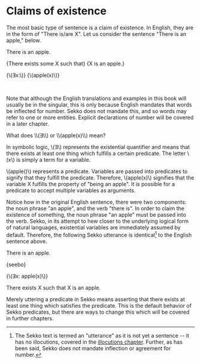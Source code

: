 # Claims of existence
The most basic type of sentence is a claim of existence. In English, they are in the form of "There is/are X". Let us consider the sentence "There is an apple," below.

<gloss>
There is an apple.

{There exists some X such that} {X is an apple.}
	
{\\(∃x:\\)} {\\(apple(x)\\)}

 \
</gloss>

Note that although the English translations and examples in this book will usually be in the singular, this is only because English mandates that words be inflected for number. Sekko does not mandate this, and so words may refer to one or more entities. Explicit declarations of number will be covered in a later chapter.

<spoiler>
What does \\(∃\\) or \\(apple(x)\\) mean?

In symbolic logic, \\(∃\\) represents the existential quantifier and means that there exists at least one thing which fulfills a certain predicate. The letter \\(x\\) is simply a term for a variable.
	
\\(apple()\\) represents a predicate. Variables are passed into predicates to signify that they fulfill the predicate. Therefore, \\(apple(x)\\) signifies that the variable X fulfills the property of "being an apple". It is possible for a predicate to accept multiple variables as arguments.
</spoiler>

Notice how in the original English sentence, there were two components: the noun phrase "an apple", and the verb "there is". In order to claim the existence of something, the noun phrase "an apple" must be passed into the verb. Sekko, in its attempt to hew closer to the underlying logical form of natural languages, existential variables are immediately assumed by default. Therefore, the following Sekko utterance is identical[^note] to the English sentence above.

<gloss>
There is an apple.

{seebo}
	
{\\(∃x: apple(x)\\)}
	
There exists X such that X is an apple.
</gloss>

Merely uttering a predicate in Sekko means asserting that there exists at least one thing which satisfies the predicate. This is the default behavior of Sekko predicates, but there are ways to change this which will be covered in further chapters. 

[^note]: The Sekko text is termed an "utterance" as it is not yet a sentence -- it has no illocutions, covered in the [illocutions chapter](illocutions.md). Further, as has been said, Sekko does not mandate inflection or agreement for number.

	